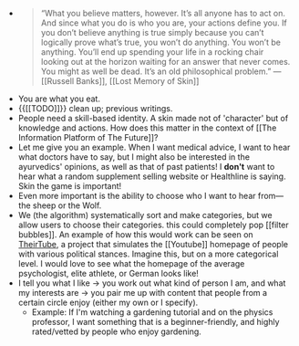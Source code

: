 - > “What you believe matters, however. It’s all anyone has to act on. And since what you do is who you are, your actions define you. If you don’t believe anything is true simply because you can’t logically prove what’s true, you won’t do anything. You won’t be anything. You’ll end up spending your life in a rocking chair looking out at the horizon waiting for an answer that never comes. You might as well be dead. It’s an old philosophical problem.” — [[Russell Banks]], [[Lost Memory of Skin]]
- You are what you eat.
- {{[[TODO]]}} clean up; previous writings.
- People need a skill-based identity. A skin made not of 'character' but of knowledge and actions. How does this matter in the context of [[The Information Platform of The Future]]?
- Let me give you an example. When I want medical advice, I want to hear what doctors have to say, but I might also be interested in the ayurvedics' opinions, as well as that of past patients! I __don't__ want to hear what a random supplement selling website or Healthline is saying. Skin the game is important!
- Even more important is the ability to choose who I want to hear from— the sheep or the Wolf. 
- We (the algorithm) systematically sort and make categories, but we allow users to choose their categories. this could completely pop [[filter bubbles]]. An example of how this would work can be seen on [TheirTube](https://www.their.tube/), a project that simulates the [[Youtube]] homepage of people with various political stances. Imagine this, but on a more categorical level. I would love to see what the homepage of the average psychologist, elite athlete, or German looks like!
- I tell you what I like -> you work out what kind of person I am, and what my interests are -> you pair me up with content that people from a certain circle enjoy (either my own or I specify).
    - Example: If I'm watching a gardening tutorial and on the physics professor, I want something that is a beginner-friendly, and highly rated/vetted by people who enjoy gardening.
